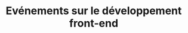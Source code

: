 ---
layout: evenements_index
title: Evénements sur le développement front-end
tags: evenements-front-end
permalink: /evenements/front-end/
intro: Adding sketching to the front-end process 
text-twtr: En train d'explorer la sélection des prochains événements sur le développement front-end by @MagDuWebdesign
current_nav:
---